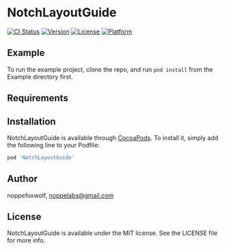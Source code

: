 # NotchLayoutGuide

[![CI Status](https://img.shields.io/travis/noppefoxwolf/NotchLayoutGuide.svg?style=flat)](https://travis-ci.org/noppefoxwolf/NotchLayoutGuide)
[![Version](https://img.shields.io/cocoapods/v/NotchLayoutGuide.svg?style=flat)](https://cocoapods.org/pods/NotchLayoutGuide)
[![License](https://img.shields.io/cocoapods/l/NotchLayoutGuide.svg?style=flat)](https://cocoapods.org/pods/NotchLayoutGuide)
[![Platform](https://img.shields.io/cocoapods/p/NotchLayoutGuide.svg?style=flat)](https://cocoapods.org/pods/NotchLayoutGuide)

## Example

To run the example project, clone the repo, and run `pod install` from the Example directory first.

## Requirements

## Installation

NotchLayoutGuide is available through [CocoaPods](https://cocoapods.org). To install
it, simply add the following line to your Podfile:

```ruby
pod 'NotchLayoutGuide'
```

## Author

noppefoxwolf, noppelabs@gmail.com

## License

NotchLayoutGuide is available under the MIT license. See the LICENSE file for more info.
